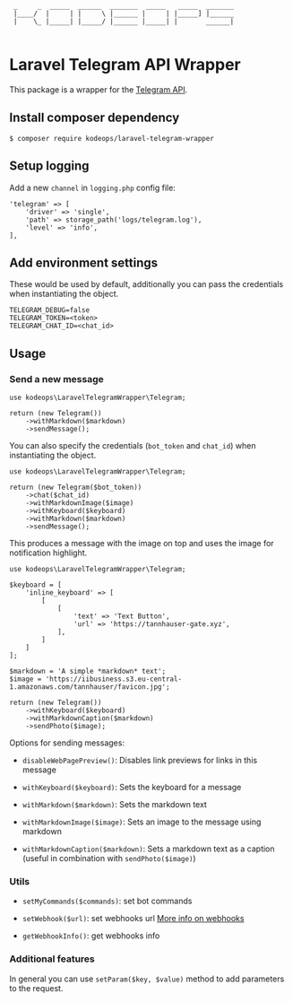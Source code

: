 ```
 _     _  _____  ______  _______  _____   _____  _______
 |____/  |     | |     \ |______ |     | |_____] |______
 |    \_ |_____| |_____/ |______ |_____| |       ______|
 
```
 
# Laravel Telegram API Wrapper

This package is a wrapper for the [Telegram API](https://core.telegram.org/bots/api).

## Install composer dependency

`$ composer require kodeops/laravel-telegram-wrapper`

## Setup logging

Add a new `channel` in `logging.php` config file:

```
'telegram' => [
    'driver' => 'single',
    'path' => storage_path('logs/telegram.log'),
    'level' => 'info',
],
```

## Add environment settings

These would be used by default, additionally you can pass the credentials when instantiating the object.

```
TELEGRAM_DEBUG=false
TELEGRAM_TOKEN=<token>
TELEGRAM_CHAT_ID=<chat_id>
```

## Usage

### Send a new message

```
use kodeops\LaravelTelegramWrapper\Telegram;

return (new Telegram())
    ->withMarkdown($markdown)
    ->sendMessage();
```

You can also specify the credentials (`bot_token` and `chat_id`) when instantiating the object.

```
use kodeops\LaravelTelegramWrapper\Telegram;

return (new Telegram($bot_token))
    ->chat($chat_id)
    ->withMarkdownImage($image)
    ->withKeyboard($keyboard)
    ->withMarkdown($markdown)
    ->sendMessage();
```

This produces a message with the image on top and uses the image for notification highlight.

```
use kodeops\LaravelTelegramWrapper\Telegram;

$keyboard = [
    'inline_keyboard' => [
        [
            [
                'text' => 'Text Button',
                'url' => 'https://tannhauser-gate.xyz',
            ],
        ]
    ]
];

$markdown = 'A simple *markdown* text';
$image = 'https://iibusiness.s3.eu-central-1.amazonaws.com/tannhauser/favicon.jpg';

return (new Telegram())
    ->withKeyboard($keyboard)
    ->withMarkdownCaption($markdown)
    ->sendPhoto($image);
```

Options for sending messages:

- `disableWebPagePreview()`: Disables link previews for links in this message

- `withKeyboard($keyboard)`: Sets the keyboard for a message

- `withMarkdown($markdown)`: Sets the markdown text

- `withMarkdownImage($image)`: Sets an image to the message using markdown

- `withMarkdownCaption($markdown)`: Sets a markdown text as a caption (useful in combination with `sendPhoto($image)`)


### Utils

- `setMyCommands($commands)`: set bot commands

- `setWebhook($url)`: set webhooks url [More info on webhooks](https://core.telegram.org/bots/api#getting-updates)

- `getWebhookInfo()`: get webhooks info

### Additional features

In general you can use `setParam($key, $value)` method to add parameters to the request.